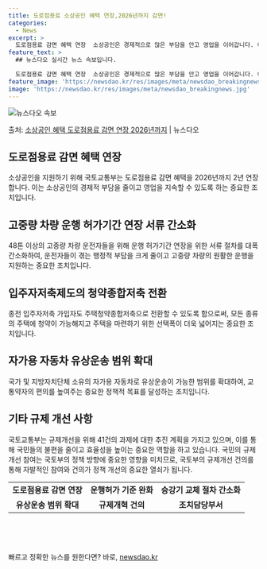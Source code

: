 ```yaml
---
title: 도로점용료 소상공인 혜택 연장,2026년까지 감면!
categories:
  - News
excerpt: >
  도로점용료 감면 혜택 연장  소상공인은 경제적으로 많은 부담을 안고 영업을 이어갑니다. 이런 소상공인을 지원…
feature_text: >
  ## 뉴스다오 실시간 뉴스 속보입니다.

  도로점용료 감면 혜택 연장  소상공인은 경제적으로 많은 부담을 안고 영업을 이어갑니다. 이런 소상공인을 지원…
feature_image: 'https://newsdao.kr/res/images/meta/newsdao_breakingnews.jpg'
image: 'https://newsdao.kr/res/images/meta/newsdao_breakingnews.jpg'
---
```


![뉴스다오 속보](https://newsdao.kr/res/images/meta/newsdao_breakingnews.jpg)

<p>출처: <a href="https://newsdao.kr/4548" rel="dofollow">소상공인 혜택 도로점용료 감면 연장 2026년까지</a> | 뉴스다오</p>

<h2 data-ke-size="size26">도로점용료 감면 혜택 연장</h2>
<p data-ke-size="size16">소상공인을 지원하기 위해 국토교통부는 도로점용료 감면 혜택을 2026년까지 2년 연장합니다. 이는 소상공인의 경제적 부담을 줄이고 영업을 지속할 수 있도록 하는 중요한 조치입니다.</p>

<h2 data-ke-size="size26">고중량 차량 운행 허가기간 연장 서류 간소화</h2>
<p data-ke-size="size16">48톤 이상의 고중량 차량 운전자들을 위해 운행 허가기간 연장을 위한 서류 절차를 대폭 간소화하여, 운전자들이 겪는 행정적 부담을 크게 줄이고 고중량 차량의 원활한 운행을 지원하는 중요한 조치입니다.</p>

<h2 data-ke-size="size26">입주자저축제도의 청약종합저축 전환</h2>
<p data-ke-size="size16">종전 입주자저축 가입자도 주택청약종합저축으로 전환할 수 있도록 함으로써, 모든 종류의 주택에 청약이 가능해지고 주택을 마련하기 위한 선택폭이 더욱 넓어지는 중요한 조치입니다.</p>

<h2 data-ke-size="size26">자가용 자동차 유상운송 범위 확대</h2>
<p data-ke-size="size16">국가 및 지방자치단체 소유의 자가용 자동차로 유상운송이 가능한 범위를 확대하여, 교통약자의 편의를 높여주는 중요한 정책적 목표를 달성하는 조치입니다.</p>

<h2 data-ke-size="size26">기타 규제 개선 사항</h2>
<p data-ke-size="size16">국토교통부는 규제개선을 위해 41건의 과제에 대한 추진 계획을 가지고 있으며, 이를 통해 국민들의 불편을 줄이고 효율성을 높이는 중요한 역할을 하고 있습니다. 국민의 규제 개선 참여는 국토부의 정책 방향에 중요한 영향을 미치므로, 국토부의 규제개선 건의를 통해 자발적인 참여와 건의가 정책 개선의 중요한 열쇠가 됩니다.</p>

<table style="width: 100%;" data-ke-style="style13">
<tbody>
<tr>
<td style="text-align: center; height: 17px;"><b>도로점용료 감면 연장</b></td>
<td style="text-align: center; height: 17px;"><b>운행허가 기준 완화</b></td>
<td style="text-align: center; height: 17px;"><b>승강기 교체 절차 간소화</b></td>
</tr>
<tr>
<td style="text-align: center; height: 17px;"><b>유상운송 범위 확대</b></td>
<td style="text-align: center; height: 17px;"><b>규제개혁 건의</b></td>
<td style="text-align: center; height: 17px;"><b>조치담당부서</b></td>
</tr>
</tbody>
</table>

<p data-ke-size="size16">&nbsp;</p>

<p data-ke-size="size16">&nbsp;</p> 

빠르고 정확한 뉴스를 원한다면? 바로, <a href="https://newsdao.kr" rel="dofollow">newsdao.kr</a>


